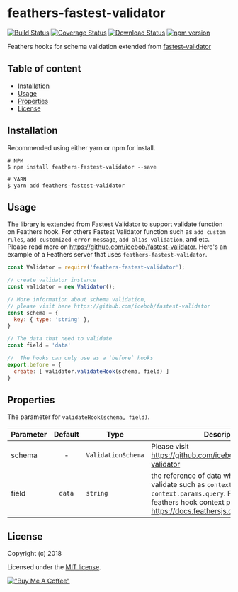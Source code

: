 # feathers-fastest-validator

[![Build Status](https://travis-ci.org/JPooban/featherjs-fastest-validator.png?branch=master)](https://travis-ci.org/JPooban/featherjs-fastest-validator)
[![Coverage Status](https://coveralls.io/repos/github/JPooban/featherjs-fastest-validator/badge.svg?branch=master)](https://coveralls.io/github/JPooban/featherjs-fastest-validator?branch=master)
[![Download Status](https://img.shields.io/npm/dm/feathers-fastest-validator.svg?style=flat-square)](https://www.npmjs.com/package/feathers-fastest-validator)
[![npm version](https://badge.fury.io/js/feathers-fastest-validator.svg)](https://www.npmjs.com/package/feathers-fastest-validator)

Feathers hooks for schema validation extended from [fastest-validator](https://github.com/icebob/fastest-validator)

## Table of content
- [Installation](#installation)
- [Usage](#usage)
- [Properties](#properties)
- [License](#license)

<a name="installation"></a>
## Installation
Recommended using either yarn or npm for install.

```
# NPM
$ npm install feathers-fastest-validator --save

# YARN
$ yarn add feathers-fastest-validator
```

<a name="usage"></a>
## Usage
The library is extended from Fastest Validator to support validate function on Feathers hook. For others Fastest Validator function such as `add custom rules`, `add customized error message`, `add alias validation`, and etc. Please read more on https://github.com/icebob/fastest-validator. Here's an example of a Feathers server that uses `feathers-fastest-validator`.

```js
const Validator = require('feathers-fastest-validator');

// create validator instance
const validator = new Validator();

// More information about schema validation,
// please visit here https://github.com/icebob/fastest-validator
const schema = {
  key: { type: 'string' },
}

// The data that need to validate
const field = 'data'

//  The hooks can only use as a `before` hooks
export.before = {
  create: [ validator.validateHook(schema, field) ]
}
```

<a name="properties"></a>
## Properties
The parameter for `validateHook(schema, field)`.

| Parameter | Default |        Type        |                        Description                       |
|:----------|:-------:|--------------------|----------------------------------------------------------|
| schema    | -       | `ValidationSchema` | Please visit https://github.com/icebob/fastest-validator |
| field      | `data`  | `string`           | the reference of data which need to validate such as `context.data` or `context.params.query`. For more info about feathers hook context plese visit https://docs.feathersjs.com/api/hooks.html. |


<a name="license"></a>
## License

Copyright (c) 2018

Licensed under the [MIT license](LICENSE).

[!["Buy Me A Coffee"](https://www.buymeacoffee.com/assets/img/custom_images/orange_img.png)](https://www.buymeacoffee.com/pr1te)
